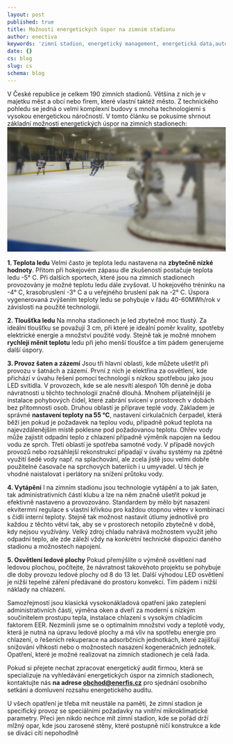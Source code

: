 ```yaml
---
layout: post
published: true
title: Možnosti energetických úspor na zimním stadionu
author: enectiva
keywords: 'zimní stadion, energetický management, energetická data,automatický odečet'
date: {}
cs: blog
slug: cs
schema: blog
---
```


V České republice je celkem 190 zimních stadionů. Většina z nich je v majetku měst a obcí nebo firem, které vlastní taktéž město. Z technického pohledu se jedná o velmi komplexní budovy s mnoha technologiemi s vysokou energetickou náročností. V tomto článku se pokusíme shrnout základní možnosti energetických úspor na zimních stadionech:![Energetické úspory zimní stadion](/content/blog/cs/zimni%20stadion%20odecty%20energii_lr.png)

**1. Teplota ledu**
Velmi často je teplota ledu nastavena na **zbytečně nízké hodnoty**. Přitom při hokejovém zápasu dle zkušeností postačuje teplota ledu -5° C. Při dalších sportech, které jsou na zímních stadionech provozovány je možné teplotu ledu dále zvyšovat. U hokejového tréninku na -4° C, krasobruslení -3° C a u veřejného bruslení pak na -2° C. Úspora vygenerovaná zvýšením teploty ledu se pohybuje v řádu 40-60MWh/rok v závislosti na použité technologii.

**2. Tloušťka ledu**
Na mnoha stadionech je led zbytečně moc tlustý. Za ideální tloušťku se považují 3 cm, při které je ideální poměr kvality, spotřeby elektrické energie a množství použité vody. Stejně tak je možné mnohem **rychleji měnit teplotu** ledu při jeho menší tloušťce a tím pádem generujeme další úspory.

**3. Provoz šaten a zázemí**
Jsou tři hlavní oblasti, kde můžete ušetřit při provozu v šatnách a zázemí. První z nich je elektřina za osvětlení, kde přichází v úvahu řešení pomocí technologií s nízkou spotřebou jako jsou LED svítidla. V provozech, kde se ale nesvítí alespoň 10h denně je doba návratnosti u těchto technologií značně dlouhá. Mnohem přijatelnější je instalace pohybových čidel, které zabrání svícení v prostorech v dobách bez přítomnosti osob. Druhou oblastí je příprave teplé vody. Základem je správné **nastavení teploty na 55 °C**, nastavení cirkulačních čerpadel, která běží jen pokud je požadavek na teplou vodu, případně pokud teplota na najevzdálenějším místě poklesne pod požadovanou teplotu. Ohřev vody může zajistit odpadní teplo z chlazení případně výměník napojen na šedou vodu ze sprch. Třetí oblastí je spotřeba samotné vody. V případě nových provozů nebo rozsáhlejší rekonstrukcí připadají v úvahu systémy na zpětné využití šedé vody např. na splachování, ale zcela jistě jsou velmi dobře použitelné časovače na sprchových bateriích i u umyvadel. U těch je vhodné naistalovat i perlátory na snížení průtoku vody. 

**4. Vytápění**
I na zimním stadionu jsou technologie vytápění a to jak šaten, tak administrativních částí klubu a lze na něm značně ušetřit pokud je efektivně nastaveno a provozováno. Standardem by mělo být nasazení ekvitermní regulace s vlastní křivkou pro každou otopnou větev v kombinaci s čidli interní teploty. Stejně tak možnost nastavit útlumy jednotlivě pro každou z těchto větví tak, aby se v prostorech netopilo zbytečně v době, kdy nejsou využívány. Velký zdroj chladu nahrává možnostem využít jeho odpadní teplo, ale zde záleží vždy na konkrétní technické dispozici daného stadionu a možnostech napojení.


**5. Osvětlení ledové plochy**
Pokud přemýšlíte o výměně osvětlení nad ledovou plochou, počítejte, že návratnost takovéhoto projektu se pohybuje dle doby provozu ledové plochy od 8 do 13 let. Další výhodou LED osvětlení je nižší tepelné záření předávané do prostoru konvekcí. Tím pádem i nižší náklady na chlazení.

Samozřejmostí jsou klasická vysokonákladová opatření jako zateplení administrativních částí, výměna oken a dveří za moderní s nízkým součinitelem prostupu tepla, instalace chlazení s vysokým chladícím faktorem EER. Nezmínili jsme se o optimalním množství vody a teplotě vody, která je nutná na úpravu ledové plochy a má vliv na spotřebu energie pro chlazení, o řešeních rekuperace na adsorbčních jednotkách, které zajišťují snižování vlhkosti nebo o možnostech nasazení kogeneračních jednotek. Opatření, které je možné realizovat na zimních stadionech je celá řada.

Pokud si přejete nechat zpracovat energetický audit firmou, která se specializuje na vyhledávání energetických úspor na zimních stadionech, kontaktujte nás **na adrese obchod@enerfis.cz** pro sjednání osobního setkání a domluvení rozsahu energetického auditu.

U všech opatření je třeba mít neustále na paměti, že zimní stadion je specifický provoz se speciálními požadavky na vnitřní mikroklimatické parametry. Přeci jen nikdo nechce mít zímní stadion, kde se pořád drží mlžný opar, kde jsou zarosené stěny, které postupně ničí konstrukce a kde se diváci cítí nepohodlně
